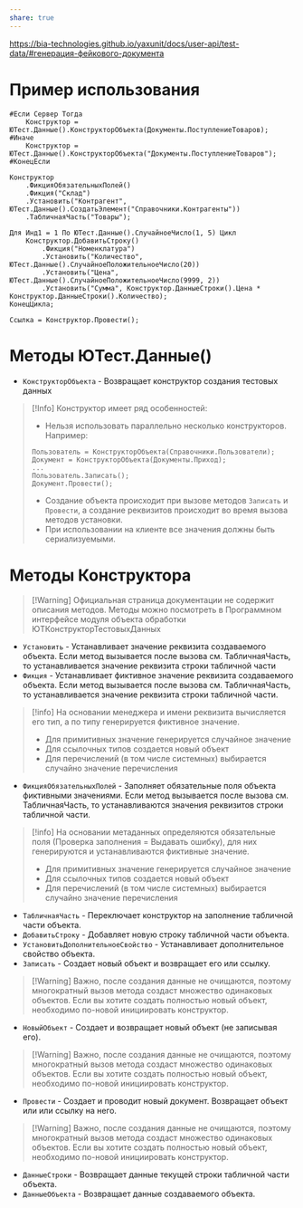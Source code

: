 ```yaml
---
share: true  
---
```

https://bia-technologies.github.io/yaxunit/docs/user-api/test-data/#генерация-фейкового-документа
# Пример использования
```bsl
#Если Сервер Тогда
	Конструктор = ЮТест.Данные().КонструкторОбъекта(Документы.ПоступлениеТоваров);
#Иначе
	Конструктор = ЮТест.Данные().КонструкторОбъекта("Документы.ПоступлениеТоваров");
#КонецЕсли

Конструктор
	.ФикцияОбязательныхПолей()
	.Фикция("Склад")
	.Установить("Контрагент", ЮТест.Данные().СоздатьЭлемент("Справочники.Контрагенты"))
	.ТабличнаяЧасть("Товары");

Для Инд1 = 1 По ЮТест.Данные().СлучайноеЧисло(1, 5) Цикл
	Конструктор.ДобавитьСтроку()
		.Фикция("Номенклатура")
		.Установить("Количество", ЮТест.Данные().СлучайноеПоложительноеЧисло(20))
		.Установить("Цена", ЮТест.Данные().СлучайноеПоложительноеЧисло(9999, 2))
		.Установить("Сумма", Конструктор.ДанныеСтроки().Цена * Конструктор.ДанныеСтроки().Количество);
КонецЦикла;

Ссылка = Конструктор.Провести();
```
# Методы ЮТест.Данные()
- `КонструкторОбъекта` - Возвращает конструктор создания тестовых данных
> [!Info] Конструктор имеет ряд особенностей:
>* Нельзя использовать параллельно несколько конструкторов.
>Например:
>```bsl
>Пользователь = КонструкторОбъекта(Справочники.Пользователи);
>Документ = КонструкторОбъекта(Документы.Приход);
>...
>Пользователь.Записать();
>Документ.Провести();
>```
>* Создание объекта происходит при вызове методов `Записать` и `Провести`, а создание реквизитов происходит во время вызова методов установки.
>* При использовании на клиенте все значения должны быть сериализуемыми.
# Методы Конструктора
> [!Warning] Официальная страница документации не содержит описания методов. Методы можно посмотреть в Программном интерфейсе модуля объекта обработки ЮТКонструкторТестовыхДанных
- `Установить` - Устанавливает значение реквизита создаваемого объекта. Если метод вызывается после вызова см. ТабличнаяЧасть, то устанавливается значение реквизита строки табличной части 
- `Фикция` - Устанавливает фиктивное значение реквизита создаваемого объекта. Если метод вызывается после вызова см. ТабличнаяЧасть, то устанавливается значение реквизита строки табличной части. 
> [!info] На основании менеджера и имени реквизита вычисляется его тип, а по типу генерируется фиктивное значение.
> * Для примитивных значение генерируется случайное значение
> * Для ссылочных типов создается новый объект
> * Для перечислений (в том числе системных) выбирается случайно значение перечисления
- `ФикцияОбязательныхПолей` - Заполняет обязательные поля объекта фиктивными значениями. Если метод вызывается после вызова см. ТабличнаяЧасть, то устанавливаются значения реквизитов строки табличной части.
> [!info] На основании метаданных определяются обязательные поля (Проверка заполнения = Выдавать ошибку), для них генерируются и устанавливаются фиктивные значение.
> * Для примитивных значение генерируется случайное значение
> * Для ссылочных типов создается новый объект
> * Для перечислений (в том числе системных) выбирается случайно значение перечисления
- `ТабличнаяЧасть` - Переключает конструктор на заполнение табличной части объекта.
- `ДобавитьСтроку` - Добавляет новую строку табличной части объекта.
- `УстановитьДополнительноеСвойство` - Устанавливает дополнительное свойство объекта.
- `Записать` - Создает новый объект и возвращает его или ссылку. 
> [!Warning] Важно, после создания данные не очищаются, поэтому многократный вызов метода создаст множество одинаковых объектов. Если вы хотите создать полностью новый объект, необходимо по-новой инициировать конструктор.
- `НовыйОбъект` - Создает и возвращает новый объект (не записывая его).
> [!Warning] Важно, после создания данные не очищаются, поэтому многократный вызов метода создаст множество одинаковых объектов. Если вы хотите создать полностью новый объект, необходимо по-новой инициировать конструктор.
- `Провести` - Создает и проводит новый документ. Возвращает объект или или ссылку на него.
> [!Warning] Важно, после создания данные не очищаются, поэтому многократный вызов метода создаст множество одинаковых объектов. Если вы хотите создать полностью новый объект, необходимо по-новой инициировать конструктор.
- `ДанныеСтроки` - Возвращает данные текущей строки табличной части объекта.
- `ДанныеОбъекта` - Возвращает данные создаваемого объекта.